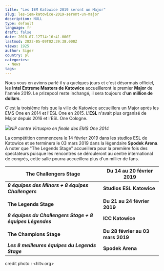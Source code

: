 ```yaml
---
title: "Les IEM Katowice 2019 seront un Major"
slug: les-iem-katowice-2019-seront-un-major
description: NULL
type: default
language: fr
draft: false
date: 2018-07-12T14:16:41.000Z
lastmod: 2022-05-09T02:39:38.000Z
views: 1925
author: Siger
country: pl
categories:
 - News
tags:
---
```

Nous vous en avions parlé il y a quelques jours et c'est désormais officiel, les **Intel Extreme Masters de Katowice** accueilleront le premier **Major** de l'année 2019\. Le prizepool reste inchangé, il sera toujours d'**un million de dollars**.  
  
C'est la troisième fois que la ville de Katowice accueillera un Major après les EMS One en 2014 et l'ESL One en 2015\. L'**ESL** n'avait plus organisé de Major depuis 2016 et l'ESL One Cologne. 

![](https://flickshot-ue.s3.eu-west-2.amazonaws.com/flickshot/article/5b4759c246fd5/images/wFdogq7SJHDfqaG17v1HAtKRymaerPp2gfwEOHxa.jpeg)_NiP contre Virtuspro en finale des EMS One 2014_

La compétition commencera le 14 février 2019 dans les studios ESL de Katowice et se terminera le 03 mars 2019 dans la légendaire **Spodek Arena**. A noter que "The Legends Stage" accueillera pour la première fois des spectateurs puisque les rencontres se dérouleront au centre international de congrès, cette salle pourra accueillera plus d'un millier de fans.

| **The Challengers Stage**                                 | **Du 14 au 20 février 2019**      |
| --------------------------------------------------------- | --------------------------------- |
| _**8 équipes des Minors + 8 équipes Challengers**_        | **Studios ESL Katowice**          |
| |                                                         |                                   |
| **The Legends Stage**                                     | **Du 21 au 24 février 2019**      |
| **_8 équipes du Challengers Stage + 8 équipes Légendes_** | **ICC Katowice**                  |
| |                                                         |                                   |
| **The Champions Stage**                                   | **Du 28 février au 03 mars 2019** |
| _**Les 8 meilleures équipes du Legends Stage**_           | **Spodek Arena**                  |

  
credit photo : <hltv.org>
